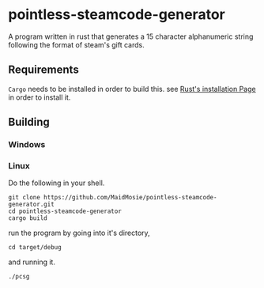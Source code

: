 # pointless-steamcode-generator
A program written in rust that generates a 15 character alphanumeric string following the format of steam's gift cards.

## Requirements
`Cargo` needs to be installed in order to build this. see [Rust's installation Page](https://doc.rust-lang.org/cargo/getting-started/installation.html) in order to install it.

## Building

### Windows
<!-- :) -->
### Linux
Do the following in your shell.
```shell
git clone https://github.com/MaidMosie/pointless-steamcode-generator.git
cd pointless-steamcode-generator
cargo build
```
run the program by going into it's directory,
```shell
cd target/debug
```
and running it.
```shell
./pcsg
```
